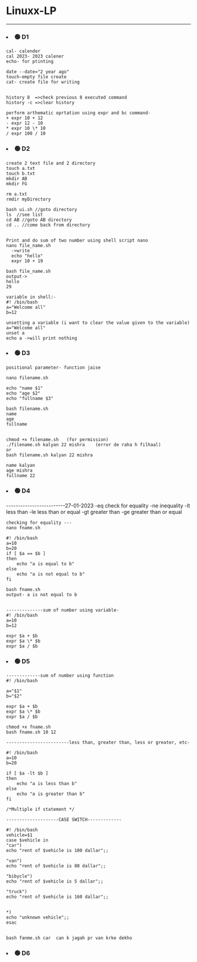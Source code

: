 # Linuxx-LP
<hr>

### <li>🟢 D1
    cal- calender
    cal 2023- 2023 calener
    echo- for ptinting

    date --date="2 year ago"
    touch-empty file create
    cat- create file for writing 


    history 8  =>check previous 8 executed command
    history -c =>clear history

    perform arthematic oprtation using expr and bc command-
    + expr 10 + 12
    - expr 12 - 10
    * expr 10 \* 10
    / expr 100 / 10

### <li>🟢 D2
 
    create 2 text file and 2 directory
    touch a.txt 
    touch b.txt
    mkdir AB
    mkdir FG

    rm a.txt 
    rmdir myDirectory

    bash ui.sh //goto directory  
    ls  //see list
    cd AB //goto AB directory
    cd .. //come back from directory
  
  
    Print and do sum of two number using shell script nano
    nano file_name.sh
      ->write 
      echo "hello"
      expr 10 + 19

    bash file_name.sh
    output->  
    hello  
    29

    variable in shell:- 
    #! /bin/bash
    a="Welcome all"
    b=12

    unsetting a variable (i want to clear the value given to the variable)
    a="Welcome all"
    unset a 
    echo a ->will print nothing  
  
  
### <li>🟢 D3 
    positional parameter- function jaise

    nano filename.sh 

    echo "name $1"
    echo "age $2"
    echo "fullname $3"

    bash filename.sh
    name
    age 
    fullname 


    chmod +x filename.sh   (for permission)
    ./filename.sh kalyan 22 mishra    (error de raha h filhaal)
    or 
    bash filename.sh kalyan 22 mishra

    name kalyan 
    age mishra
    fullname 22

### <li>🟢 D4 
-------------------------27-01-2023
    -eq  check for equality
    -ne inequality
    -lt less than
    -le less than or equal 
    -gt greater than 
    -ge greater than or equal 

    checking for equality ---
    nano fname.sh

    #! /bin/bash
    a=10
    b=20
    if [ $a == $b ]
    then 
        echo "a is equal to b"
    else
        echo "a is not equal to b"
    fi 

    bash fname.sh 
    output- a is not equal to b


    --------------sum of number using variable-
    #! /bin/bash
    a=10
    b=12

    expr $a + $b 
    expr $a \* $b
    expr $a / $b 

### <li>🟢 D5

    -------------sum of number using function 
    #! /bin/bash

    a="$1"
    b="$2"

    expr $a + $b 
    expr $a \* $b
    expr $a / $b 

    chmod +x fname.sh
    bash fname.sh 10 12

    ------------------------less than, greater than, less or greater, etc-

    #! /bin/bash
    a=10
    b=20

    if [ $a -lt $b ]
    then 
        echo "a is less than b"
    else
        echo "a is greater than b"
    fi 

    /*Multiple if statement */

    --------------------CASE SWITCH-------------

    #! /bin/bash
    vehicle=$1
    case $vehicle in
    "car")
    echo "rent of $vehicle is 100 dallar";;

    "van")
    echo "rent of $vehicle is 80 dallar";;

    "bibycle")
    echo "rent of $vehicle is 5 dallar";;

    "truck")
    echo "rent of $vehicle is 160 dallar";;


    *) 
    echo "unknown vehicle";;
    esac


    bash fanme.sh car  can k jagah pr van krke dekho
    

### <li>🟢 D6
<!-- 

### <li> D4
### <li> D5
### <li> D6
### <li> D7
### <li> D8
### <li> D9
### <li> D10
### <li> D11
### <li> D12
### <li> D13
### <li> D14
### <li> D15
### <li> D16
### <li> D17
### <li> D18
### <li> D19
### <li> D20

-->

